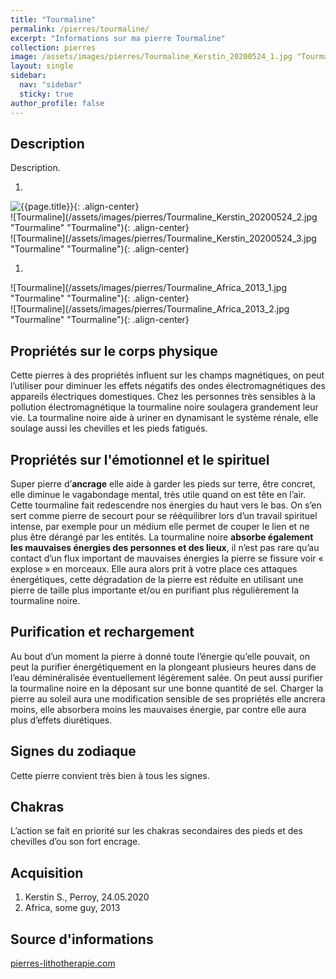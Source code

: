 ```yaml
---
title: "Tourmaline"
permalink: /pierres/tourmaline/
excerpt: "Informations sur ma pierre Tourmaline"
collection: pierres
image: /assets/images/pierres/Tourmaline_Kerstin_20200524_1.jpg "Tourmaline"
layout: single
sidebar:
  nav: "sidebar"
  sticky: true
author_profile: false
---
```


## Description
Description.

1. <br>
![{{page.title}}]({{page.image}} "Tourmaline"){: .align-center}
<br>
![Tourmaline](/assets/images/pierres/Tourmaline_Kerstin_20200524_2.jpg "Tourmaline" "Tourmaline"){: .align-center}
<br>
![Tourmaline](/assets/images/pierres/Tourmaline_Kerstin_20200524_3.jpg "Tourmaline" "Tourmaline"){: .align-center}
1. <br>
![Tourmaline](/assets/images/pierres/Tourmaline_Africa_2013_1.jpg "Tourmaline" "Tourmaline"){: .align-center}
<br>
![Tourmaline](/assets/images/pierres/Tourmaline_Africa_2013_2.jpg "Tourmaline" "Tourmaline"){: .align-center}


## Propriétés sur le corps physique

Cette pierres à des propriétés influent sur les champs magnétiques, on peut l’utiliser pour diminuer les effets négatifs des ondes électromagnétiques des appareils électriques domestiques. Chez les personnes très sensibles à la pollution électromagnétique la tourmaline noire soulagera grandement leur vie. La tourmaline noire aide à uriner en dynamisant le système rénale, elle soulage aussi les chevilles et les pieds fatigués.


## Propriétés sur l'émotionnel et le spirituel

Super pierre d’**ancrage** elle aide à garder les pieds sur terre, être concret, elle diminue le vagabondage mental, très utile quand on est tête en l’air. Cette tourmaline fait redescendre nos énergies du haut vers le bas. On s’en sert comme pierre de secourt pour se rééquilibrer lors d’un travail spirituel intense, par exemple pour un médium elle permet de couper le lien et ne plus être dérangé par les entités. La tourmaline noire **absorbe également les mauvaises énergies des personnes et des lieux**, il n’est pas rare qu’au contact d’un flux important de mauvaises énergies la pierre se fissure voir « explose » en morceaux. Elle aura alors prit à votre place ces attaques énergétiques, cette dégradation de la pierre est  réduite en utilisant une pierre de taille plus importante et/ou en purifiant plus régulièrement la tourmaline noire.


## Purification et rechargement

Au bout d’un moment la pierre à donné toute l’énergie qu’elle pouvait, on peut la purifier énergétiquement en la plongeant plusieurs heures dans de l’eau déminéralisée éventuellement légèrement salée. On peut aussi purifier la tourmaline noire en la déposant sur une bonne quantité de sel. Charger la pierre au soleil aura une modification sensible de ses propriétés elle ancrera moins, elle absorbera moins les mauvaises énergie, par contre elle aura plus d’effets diurétiques.


## Signes du zodiaque
Cette pierre convient très bien à tous les signes.


## Chakras
L’action se fait en priorité sur les chakras secondaires des pieds et des chevilles d’ou son fort encrage.


## Acquisition
1. Kerstin S., Perroy, 24.05.2020
1. Africa, some guy, 2013


## Source d'informations

[pierres-lithotherapie.com](https://www.pierres-lithotherapie.com/tourmaline-noire-proprietes/)
